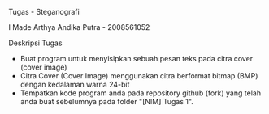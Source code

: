 Tugas  - Steganografi

I Made Arthya Andika Putra - 2008561052

Deskripsi Tugas
- Buat program untuk menyisipkan sebuah pesan teks pada citra cover (cover image)
- Citra Cover (Cover Image) menggunakan citra berformat bitmap (BMP) dengan kedalaman warna 24-bit
- Tempatkan kode program anda pada repository github (fork) yang telah anda buat sebelumnya pada folder "[NIM] Tugas 1".